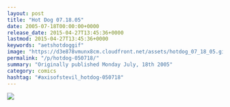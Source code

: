 ```yaml
---
layout: post
title: "Hot Dog 07.18.05"
date: 2005-07-18T00:00:00+0000
release_date: 2015-04-27T13:45:36+0000
lastmod: 2015-04-27T13:45:36+0000
keywords: "aetshotdoggif"
image: "https://d3e878vmunx8cm.cloudfront.net/assets/hotdog_07_18_05.gif"
permalink: "/p/hotdog-050718/"
summary: "Originally published Monday July, 18th 2005"
category: comics
hashtag: "#axisofstevil_hotdog-050718"
---
```


![](https://d3e878vmunx8cm.cloudfront.net/assets/hotdog_07_18_05.gif)
